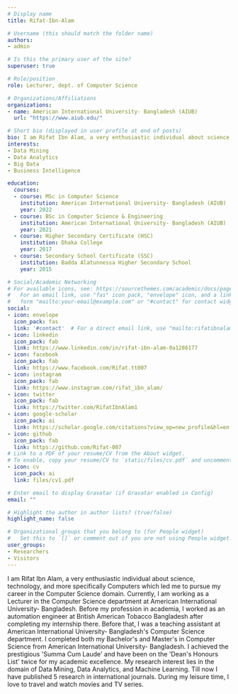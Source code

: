 ```yaml
---
# Display name
title: Rifat-Ibn-Alam

# Username (this should match the folder name)
authors:
- admin

# Is this the primary user of the site?
superuser: true

# Role/position
role: Lecturer, dept. of Computer Science

# Organizations/Affiliations
organizations:
- name: American International University- Bangladesh (AIUB)
  url: "https://www.aiub.edu/"

# Short bio (displayed in user profile at end of posts)
bio: I am Rifat Ibn Alam, a very enthusiastic individual about science, technology, and more specifically Computers which led me to pursue my career in the Computer Science domain. Currently, I am working as a Lecturer in the Computer Science department at American International University- Bangladesh. Before my profession in academia, I worked as an automation engineer at British American Tobacco Bangladesh after completing my internship there. Before that, I was a teaching assistant at American International University- Bangladesh's Computer Science department. I completed both my Bachelor's and Master's in Computer Science from American International University- Bangladesh. I achieved the prestigious 'Summa Cum Laude' and have been on the 'Dean's Honours List' twice for my academic excellence. Till now I have published 5 research in international journals. During my leisure time, I love to travel and watch movies and TV series. 
interests:
- Data Mining
- Data Analytics
- Big Data
- Business Intelligence

education:
  courses:
  - course: MSc in Computer Science
    institution: American International University- Bangladesh (AIUB)
    year: 2022
  - course: BSc in Computer Science & Engineering
    institution: American International University- Bangladesh (AIUB)
    year: 2021
  - course: Higher Secondary Certificate (HSC)
    institution: Dhaka College
    year: 2017
  - course: Secondary School Certificate (SSC)
    institution: Badda Alatunnessa Higher Secondary School
    year: 2015

# Social/Academic Networking
# For available icons, see: https://sourcethemes.com/academic/docs/page-builder/#icons
#   For an email link, use "fas" icon pack, "envelope" icon, and a link in the
#   form "mailto:your-email@example.com" or "#contact" for contact widget.
social:
- icon: envelope
  icon_pack: fas
  link: '#contact'  # For a direct email link, use "mailto:rifatibnalam50@gmail.com".
- icon: linkedin
  icon_pack: fab
  link: https://www.linkedin.com/in/rifat-ibn-alam-0a1286177
- icon: facebook
  icon_pack: fab
  link: https://www.facebook.com/Rifat.tt007
- icon: instagram
  icon_pack: fab
  link: https://www.instagram.com/rifat_ibn_alam/
- icon: twitter
  icon_pack: fab
  link: https://twitter.com/RifatIbnAlam1
- icon: google-scholar
  icon_pack: ai
  link: https://scholar.google.com/citations?view_op=new_profile&hl=en
- icon: github
  icon_pack: fab
  link: https://github.com/Rifat-007
# Link to a PDF of your resume/CV from the About widget.
# To enable, copy your resume/CV to `static/files/cv.pdf` and uncomment the lines below.
- icon: cv
  icon_pack: ai
  link: files/cv1.pdf

# Enter email to display Gravatar (if Gravatar enabled in Config)
email: ""

# Highlight the author in author lists? (true/false)
highlight_name: false

# Organizational groups that you belong to (for People widget)
#   Set this to `[]` or comment out if you are not using People widget.
user_groups:
- Researchers
- Visitors
---
```


I am Rifat Ibn Alam, a very enthusiastic individual about science, technology, and more specifically Computers which led me to pursue my career in the Computer Science domain. Currently, I am working as a Lecturer in the Computer Science department at American International University- Bangladesh. Before my profession in academia, I worked as an automation engineer at British American Tobacco Bangladesh after completing my internship there. Before that, I was a teaching assistant at American International University- Bangladesh's Computer Science department. I completed both my Bachelor's and Master's in Computer Science from American International University- Bangladesh. I achieved the prestigious 'Summa Cum Laude' and have been on the 'Dean's Honours List' twice for my academic excellence. My research interest lies in the domain of Data Mining, Data Analytics, and Machine Learning. Till now I have published 5 research in international journals. During my leisure time, I love to travel and watch movies and TV series.
